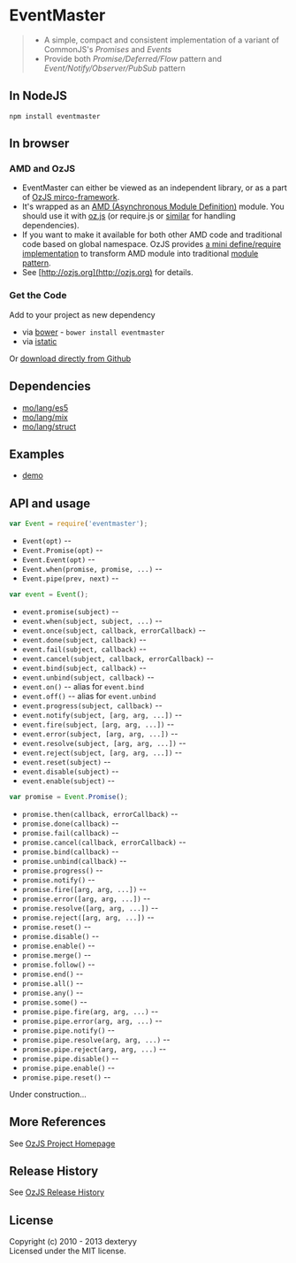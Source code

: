 <!---
layout: intro
title: EventMaster
-->

# EventMaster

> * A simple, compact and consistent implementation of a variant of CommonJS's *Promises* and *Events*
> * Provide both *Promise/Deferred/Flow* pattern and *Event/Notify/Observer/PubSub* pattern

## In NodeJS

```
npm install eventmaster
```

## In browser

### AMD and OzJS

* EventMaster can either be viewed as an independent library, or as a part of [OzJS mirco-framework](http://ozjs.org/#framework).
* It's wrapped as an [AMD (Asynchronous Module Definition)](https://github.com/amdjs/amdjs-api/wiki/AMD) module. You should use it with [oz.js](http://ozjs.org/#start) (or require.js or [similar](http://wiki.commonjs.org/wiki/Implementations) for handling dependencies). 
* If you want to make it available for both other AMD code and traditional code based on global namespace. OzJS provides [a mini define/require implementation](http://ozjs.org/examples/adapter/) to transform AMD module into traditional [module pattern](http://www.adequatelygood.com/2010/3/JavaScript-Module-Pattern-In-Depth).
* See [http://ozjs.org](http://ozjs.org) for details.

### Get the Code

Add to your project as new dependency

* via [bower](http://bower.io/) - `bower install eventmaster`
* via [istatic](http://ozjs.org/istatic)

Or [download directly from Github](https://github.com/dexteryy/EventMaster/blob/master/eventmaster.js)

## Dependencies

* [mo/lang/es5](https://github.com/dexteryy/mo/es5)
* [mo/lang/mix](https://github.com/dexteryy/mo/mix)
* [mo/lang/struct](https://github.com/dexteryy/mo/struct)

## Examples

* [demo](http://ozjs.org/EventMaster/examples/)

## API and usage

```javascript 
var Event = require('eventmaster');
```

* `Event(opt)` -- 
* `Event.Promise(opt)` -- 
* `Event.Event(opt)` -- 
* `Event.when(promise, promise, ...)` -- 
* `Event.pipe(prev, next)` -- 

```javascript 
var event = Event();
```

* `event.promise(subject)` -- 
* `event.when(subject, subject, ...)` -- 
* `event.once(subject, callback, errorCallback)` -- 
* `event.done(subject, callback)` -- 
* `event.fail(subject, callback)` -- 
* `event.cancel(subject, callback, errorCallback)` -- 
* `event.bind(subject, callback)` -- 
* `event.unbind(subject, callback)` -- 
* `event.on()` -- alias for `event.bind`
* `event.off()` -- alias for `event.unbind`
* `event.progress(subject, callback)` -- 
* `event.notify(subject, [arg, arg, ...])` -- 
* `event.fire(subject, [arg, arg, ...])` -- 
* `event.error(subject, [arg, arg, ...])` -- 
* `event.resolve(subject, [arg, arg, ...])` -- 
* `event.reject(subject, [arg, arg, ...])` -- 
* `event.reset(subject)` -- 
* `event.disable(subject)` -- 
* `event.enable(subject)` -- 

```javascript 
var promise = Event.Promise();
```

* `promise.then(callback, errorCallback)` -- 
* `promise.done(callback)` -- 
* `promise.fail(callback)` -- 
* `promise.cancel(callback, errorCallback)` -- 
* `promise.bind(callback)` -- 
* `promise.unbind(callback)` -- 
* `promise.progress()` -- 
* `promise.notify()` -- 
* `promise.fire([arg, arg, ...])` -- 
* `promise.error([arg, arg, ...])` -- 
* `promise.resolve([arg, arg, ...])` -- 
* `promise.reject([arg, arg, ...])` -- 
* `promise.reset()` -- 
* `promise.disable()` -- 
* `promise.enable()` -- 
* `promise.merge()` -- 
* `promise.follow()` -- 
* `promise.end()` -- 
* `promise.all()` -- 
* `promise.any()` -- 
* `promise.some()` -- 
* `promise.pipe.fire(arg, arg, ...)` -- 
* `promise.pipe.error(arg, arg, ...)` -- 
* `promise.pipe.notify()` --
* `promise.pipe.resolve(arg, arg, ...)` -- 
* `promise.pipe.reject(arg, arg, ...)` -- 
* `promise.pipe.disable()` --
* `promise.pipe.enable()` --
* `promise.pipe.reset()` -- 

Under construction...

## More References

See [OzJS Project Homepage](http://ozjs.org/)

## Release History

See [OzJS Release History](http://ozjs.org/#release)

## License

Copyright (c) 2010 - 2013 dexteryy  
Licensed under the MIT license.


